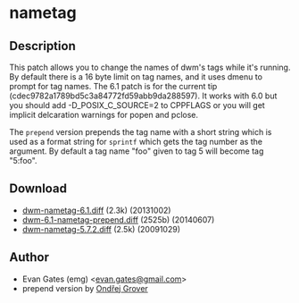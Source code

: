 nametag
=======

Description
-----------

This patch allows you to change the names of dwm's tags while it's running. By default there is a 16 byte limit on tag names, and it uses dmenu to prompt for tag names. The 6.1 patch is for the current tip (cdec9782a1789bd5c3a84772fd59abb9da288597). It works with 6.0 but you should add -D_POSIX_C_SOURCE=2 to CPPFLAGS or you will get implicit delcaration warnings for popen and pclose.

The `prepend` version prepends the tag name with a short string which is used as a format string for `sprintf` which gets the tag number as the argument. By default a tag name "foo" given to tag 5 will become tag "5:foo". 

Download
--------

* [dwm-nametag-6.1.diff](dwm-nametag-6.1.diff) (2.3k) (20131002)
* [dwm-6.1-nametag-prepend.diff](dwm-6.1-nametag-prepend.diff) (2525b) (20140607)
* [dwm-nametag-5.7.2.diff](dwm-nametag-5.7.2.diff) (2.5k) (20091029)

Author
------

* Evan Gates (emg) <[evan.gates@gmail.com](mailto:evan.gates@gmail.com)>
* prepend version by [Ondřej Grover](mailto:ondrej.grover@gmail.com)
